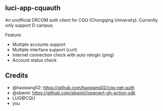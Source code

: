 ## luci-app-cquauth

An unofficial DRCOM auth client for CQU (Chongqing University).
Currently only support D campus.

Feature:

- Multiple accounts support
- Multiple interface support (curl)
- Internet connection check with auto relogin (ping)
- Account status check

## Credits

- @haowang02: https://github.com/haowang02/cqu-net-auth
- @sbwml: https://github.com/sbwml//openwrt-gh-action-sdk
- LUG@CQU
- you